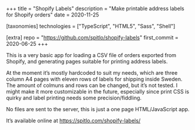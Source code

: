 +++
title = "Shopify Labels"
description = "Make printable address labels for Shopify orders"
date = 2020-11-25

[taxonomies]
technologies = ["TypeScript", "HTML5", "Sass", "Shell"]

[extra]
repo = "https://github.com/spitlo/shopify-labels"
first_commit = 2020-06-25
+++

This is a very basic app for loading a CSV file of orders exported from Shopify, and generating pages suitable for printing address labels.

At the moment it’s mostly hardcoded to suit my needs, which are three column A4 pages with eleven rows of labels for shipping inside Sweden. The amount of colmuns and rows can be changed, but it’s not tested. I might make it more customizable in the future, especially since print CSS is quirky and label printing needs some precision/fiddling.

No files are sent to the server, this is just a one page HTML/JavaScript app.

It’s available online at <https://spitlo.com/shopify-labels/>
